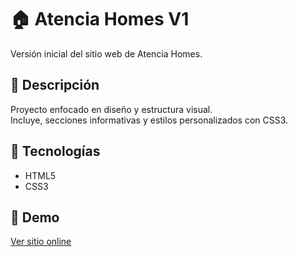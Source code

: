 # 🏠 Atencia Homes V1
Versión inicial del sitio web de Atencia Homes.

## 🧩 Descripción
Proyecto enfocado en diseño y estructura visual.  
Incluye, secciones informativas y estilos personalizados con CSS3.

## 🚀 Tecnologías
- HTML5  
- CSS3

## 🔗 Demo
[Ver sitio online](https://jesus323dev.github.io/JESUS323DEV-Portafolio/AtenciaHomes/AtenciaHomesV1/)
